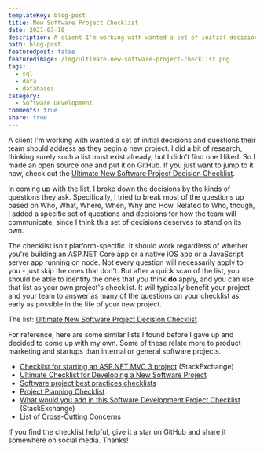 ```yaml
---
templateKey: blog-post
title: New Software Project Checklist
date: 2021-03-10
description: A client I'm working with wanted a set of initial decisions and questions their team should address as they begin a new project. I did a bit of research, thinking surely such a list must exist already, but I didn't find one I liked. So I made an open source one and put it on GitHub.
path: blog-post
featuredpost: false
featuredimage: /img/ultimate-new-software-project-checklist.png
tags:
  - sql
  - data
  - databases
category:
  - Software Development
comments: true
share: true
---
```


A client I'm working with wanted a set of initial decisions and questions their team should address as they begin a new project. I did a bit of research, thinking surely such a list must exist already, but I didn't find one I liked. So I made an open source one and put it on GitHub. If you just want to jump to it now, check out the [Ultimate New Software Project Decision Checklist](https://github.com/ardalis/new-software-project-checklist).

In coming up with the list, I broke down the decisions by the kinds of questions they ask. Specifically, I tried to break most of the questions up based on Who, What, Where, When, Why and How. Related to Who, though, I added a specific set of questions and decisions for how the team will communicate, since I think this set of decisions deserves to stand on its own.

The checklist isn't platform-specific. It should work regardless of whether you're building an ASP.NET Core app or a native iOS app or a JavaScript server app running on node. Not every question will necessarily apply to you - just skip the ones that don't. But after a quick scan of the list, you should be able to identify the ones that you think **do** apply, and you can use that list as your own project's checklist. It will typically benefit your project and your team to answer as many of the questions on your checklist as early as possible in the life of your new project.

The list: [Ultimate New Software Project Decision Checklist](https://github.com/ardalis/new-software-project-checklist)

For reference, here are some similar lists I found before I gave up and decided to come up with my own. Some of these relate more to product marketing and startups than internal or general software projects.

- [Checklist for starting an ASP.NET MVC 3 project](https://softwareengineering.stackexchange.com/questions/82883/checklist-for-starting-a-largeish-asp-net-mvc-3-project) (StackExchange)
- [Ultimate Checklist for Developing a New Software Project](https://belighted.com/blog/ultimate-checklist-developing-new-software-product)
- [Software project best practices checklists](https://kkovacs.eu/software-project-best-practices-checklist)
- [Project Planning Checklist](https://www.softwareadvice.com/resources/project-planning-steps-checklist/)
- [What would you add in this Software Development Project Checklist](https://softwareengineering.stackexchange.com/questions/22504/what-would-you-add-in-this-software-development-project-checklist) (StackExchange)
- [List of Cross-Cutting Concerns](https://en.wikipedia.org/wiki/Cross-cutting_concern)

If you find the checklist helpful, give it a star on GitHub and share it somewhere on social media. Thanks!
